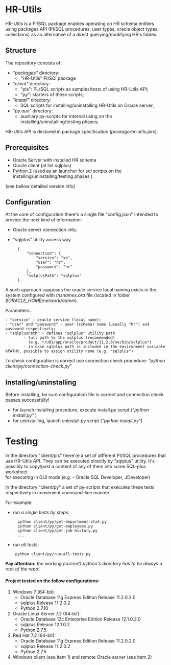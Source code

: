 # HR-Utils
HR-Utils is a Pl/SQL package enables operating on HR schema entities
using packages API (Pl/SQL procedures, user types, oracle object types, collections) 
as an alternative of a direct querying/modifying HR's tables.

## Structure
The repository consists of:
- *"packages"* directory:
     + "HR-Utils" Pl/SQl package  
- *"client"* directory:
     + "pls":  PL/SQL scripts as samples/tests of using HR-Utils API;
     + "py": starters of these scripts;
 - *"install"* directory:     
     - SQL scripts for installing/uninstalling HR-Utils on Oracle server;
 - *"py.aux"* directory:        
     -  auxiliary py-scripts for internal using on the installing/uninstalling/testing phases;

HR-Utils API is declared in package specification (*package/hr-utils.pks*).


## Prerequisites
- Oracle Server with installed HR schema
- Oracle client (at list sqlplus)
- Python 2 (used as an launcher for sql scripts on the installing/uninstalling/testing phases )

(see bellow detailed version info)

## Configuration
At the core of configuration there's a single file "config.json"
intended to provide the next kind of information:

- Oracle server connection info;
- "sqlplus" utility access way


        {
            "connection": {
                "service": "xe", 
                "user": "hr",
                "password": "hr"
            },
            "sqlplusPath": "sqlplus"
        }

A such approach supposes the oracle service local naming exists in the system configured with *tnsnames.ora*
file (located in folder *$ORACLE_HOME/network/admin*).

Parameters:

    - "service" - oracle service (local name);
    - "user" and "password" - user (schema) name (usually "hr") and password respectively;
    - "sqlplusPath" - defines "sqlplus" utility path
            - full path to the sqlplus (recommended) 
              (e.g. */u01/app/oracle/product/11.2.0/xe/bin/sqlplus*)  
            - in case sqlplus path is included in the environment variable %PATH%, possible to assign utility name (e.g. "sqlplus")


To check configuration is correct use connection check procedure:
  *"python client/py/connection-check.py"*


## Installing/uninstalling

Before installing, be sure configuration file is correct and connection check passes successfully!

- for launch installing procedure, execute install.py script (*"python install.py"* )
- for uninstalling, launch uninstall.py script (*"python install.py*")


# Testing

In the directory "client/pls" there're a set of different Pl/SQL procedures
that use HR-Utils API. 
They can be executed directly by "sqlplus" utility. 
It's possibly to copy/past a content of any of them into some SQL-plus worksheet  
for executing in GUI mode (e.g. - Oracle SQL Developer, JDeveloper)

In the directory "client/py" a set of py-scripts that executes these tests respectively
in convenient command-line manner.

For example:

- *run a single tests by steps:*

        python client/py/get-department-stat.py
        python client/py/get-employees.py
        python client/py/get-job-history.py
        ...

 - *run all tests:*       

        python client/py/run-all-tests.py

**Pay attention:** *the working (current) python's directory has to be always a root of the repo!*


#### Project tested on the follow configurations:

 1. Windows 7 (64-bit):
    - Oracle Database 11g Express Edition Release 11.2.0.2.0 
    - sqlplus Release 11.2.0.2
    - Python 2.7.10
 2. Oracle Linux Server 7.2 (64-bit):
    - Oracle Database 12c Enterprise Edition Release 12.1.0.2.0    
    - sqlplus Release 12.1.0.2
    - Python 2.7.5
3.  Red Hat 7.2 (64-bit):
    -  Oracle Database 11g Express Edition Release 11.2.0.2.0
    -  sqlplus Release 11.2.0.2
    - Python 2.7.5
 4. Windows client (see item 1) and remote Oracle server (see item 2)       


